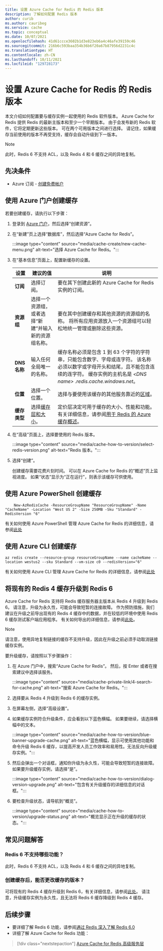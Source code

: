 ```yaml
---
title: 设置 Azure Cache for Redis 的 Redis 版本
description: 了解如何配置 Redis 版本
author: curib
ms.author: cauribeg
ms.service: cache
ms.topic: conceptual
ms.date: 10/07/2021
ms.openlocfilehash: 41d61ccce3602b1d3e823eb6a4c46afe39159c46
ms.sourcegitcommit: 216b6c593baa354b36b6f20a67b87956d2231c4c
ms.translationtype: HT
ms.contentlocale: zh-CN
ms.lasthandoff: 10/11/2021
ms.locfileid: "129728173"
---
```

# <a name="set-redis-version-for-azure-cache-for-redis"></a>设置 Azure Cache for Redis 的 Redis 版本
本文介绍如何配置要与缓存实例一起使用的 Redis 软件版本。 Azure Cache for Redis 提供 Redis 的最新主版本和至少一个早期版本。 由于会发布新的 Redis 软件，它将定期更新这些版本。 可在两个可用版本之间进行选择。 请记住，如果缓存当前使用的版本不再受支持，缓存会自动升级到下一版本。

> [!NOTE]
> 此时，Redis 6 不支持 ACL，以及 Redis 4 和 6 缓存之间的异地复制。
>

## <a name="prerequisites"></a>先决条件
* Azure 订阅 - [创建免费帐户](https://azure.microsoft.com/free/)

## <a name="create-a-cache-using-the-azure-portal"></a>使用 Azure 门户创建缓存
若要创建缓存，请执行以下步骤：

1. 登录到 [Azure 门户](https://portal.azure.com)，然后选择“创建资源”。
  
1. 在“新建”页上选择“数据库”，然后选择“Azure Cache for Redis”。

    :::image type="content" source="media/cache-create/new-cache-menu.png" alt-text="选择 Azure Cache for Redis。":::
   
1. 在“基本信息”页面上，配置新缓存的设置。
   
    | 设置      | 建议的值  | 说明 |
    | ------------ |  ------- | -------------------------------------------------- |
    | **订阅** | 选择订阅。 | 要在其下创建此新的 Azure Cache for Redis 实例的订阅。 | 
    | **资源组** | 选择一个资源组，或者选择“新建”并输入新的资源组名称。 | 要在其中创建缓存和其他资源的资源组的名称。 将所有应用资源放入一个资源组可以轻松地统一管理或删除这些资源。 | 
    | **DNS 名称** | 输入任何全局唯一的名称。 | 缓存名称必须是包含 1 到 63 个字符的字符串，只能包含数字、字母或连字符。 该名称必须以数字或字母开头和结尾，且不能包含连续的连字符。 缓存实例的主机名是 *\<DNS name> .redis.cache.windows.net*。 | 
    | **位置** | 选择一个位置。 | 选择与要使用该缓存的其他服务靠近的[区域](https://azure.microsoft.com/regions/)。 |
    | **缓存类型** | 选择[缓存层和大小](https://azure.microsoft.com/pricing/details/cache/)。 |  定价层决定可用于缓存的大小、性能和功能。 有关详细信息，请参阅[用于 Redis 的 Azure 缓存概述](cache-overview.md)。 |
   
1. 在“高级”页面上，选择要使用的 Redis 版本。
   
    :::image type="content" source="media/cache-how-to-version/select-redis-version.png" alt-text="Redis 版本。":::

1. 选择“创建”。 
   
    创建缓存需要花费片刻时间。 可以在 Azure Cache for Redis 的“概述”页上监视进度。  如果“状态”显示为“正在运行”，则表示该缓存可供使用。 


## <a name="create-a-cache-using-azure-powershell"></a>使用 Azure PowerShell 创建缓存

```azurepowershell
    New-AzRedisCache -ResourceGroupName "ResourceGroupName" -Name "CacheName" -Location "West US 2" -Size 250MB -Sku "Standard" -RedisVersion "6"
```
有关如何使用 Azure PowerShell 管理 Azure Cache for Redis 的详细信息，请参阅[此处](cache-how-to-manage-redis-cache-powershell.md)

## <a name="create-a-cache-using-azure-cli"></a>使用 Azure CLI 创建缓存

```azurecli-interactive
az redis create --resource-group resourceGroupName --name cacheName --location westus2 --sku Standard --vm-size c0 --redisVersion="6"
```
有关如何使用 Azure CLI 管理 Azure Cache for Redis 的详细信息，请参阅[此处](cli-samples.md)

## <a name="upgrade-an-existing-redis-4-cache-to-redis-6"></a>将现有的 Redis 4 缓存升级到 Redis 6
Azure Cache for Redis 支持将 Redis 缓存服务器主版本从 Redis 4 升级到 Redis 6。 请注意，升级为永久性，可能会导致短暂的连接故障。 作为预防措施，我们建议在升级之前导出现有的 Redis 4 缓存中的数据，并在较低的环境中使用 Redis 6 缓存测试客户端应用程序。 有关如何导出的详细信息，请参阅[此处](cache-how-to-import-export-data.md)。

> [!NOTE]
> 请注意，使用异地复制链接的缓存不支持升级，因此在升级之前必须手动取消链接缓存实例。 
>

要升级缓存，请按照以下步骤操作：

1. 在 Azure 门户中，搜索“Azure Cache for Redis”。 然后，按 Enter 或者在搜索建议中选择该服务。

    :::image type="content" source="media/cache-private-link/4-search-for-cache.png" alt-text="搜索 Azure Cache for Redis。":::

1. 选择要从 Redis 4 升级到 Redis 6 的缓存实例。

1. 在屏幕左侧，选择“高级设置”。 

1. 如果缓存实例符合升级条件，应会看到以下蓝色横幅。 如果要继续，请选择横幅中的文本。

    :::image type="content" source="media/cache-how-to-version/blue-banner-upgrade-cache.png" alt-text="蓝色横幅，显示可使用其他功能和命令升级 Redis 6 缓存，以提高开发人员工作效率和易用性。无法反向升级缓存实例。":::
    
1. 然后会弹出一个对话框，通知你升级为永久性，可能会导致短暂的连接故障。 如果要升级缓存实例，请选择“是”。

    :::image type="content" source="media/cache-how-to-version/dialog-version-upgrade.png" alt-text="包含有关升级缓存的详细信息的对话框。":::

1. 要检查升级状态，请导航到“概览”。

    :::image type="content" source="media/cache-how-to-version/upgrade-status.png" alt-text="概览显示正在升级的缓存的状态。":::

## <a name="faq"></a>常见问题解答

### <a name="what-features-arent-supported-with-redis-6"></a>Redis 6 不支持哪些功能？

此时，Redis 6 不支持 ACL，以及 Redis 4 和 6 缓存之间的异地复制。

### <a name="can-i-change-the-version-of-my-cache-after-its-created"></a>创建缓存后，能否更改缓存的版本？

可将现有的 Redis 4 缓存升级到 Redis 6，有关详细信息，请参阅[此处](#upgrade-an-existing-redis-4-cache-to-redis-6)。 请注意，升级缓存实例为永久性，且无法将 Redis 6 缓存降级到 Redis 4 缓存。

## <a name="next-steps"></a>后续步骤

- 要详细了解 Redis 6 功能，请参阅[通过 Redis 深入了解 Redis 6.0](https://redis.com/blog/diving-into-redis-6/)
- 详细了解 Azure Cache for Redis 功能：

> [!div class="nextstepaction"]
> [Azure Cache for Redis 高级服务层](cache-overview.md#service-tiers)
